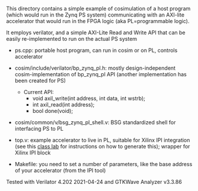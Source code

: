 This directory contains a simple example of cosimulation of a
host program (which would run in the Zynq PS system)
communicating with an AXI-lite accelerator that would run 
in the FPGA logic (aka PL=programmable logic).

It employs verilator, and a simple AXI-Lite Read and Write API
that can be easily re-implemented to run on the actual PS system

- ps.cpp: portable host program, can run in cosim or on PL, controls accelerator

- cosim/include/verilator/bp_zynq_pl.h: mostly design-independent cosim-implementation of bp_zynq_pl API (another implementation has been created for PS)
  - Current API: 
    -   void axil_write(int address, int data, int wstrb);
    -    int axil_read(int address);
    -    bool done(void);

- cosim/common/v/bsg_zynq_pl_shell.v: BSG standardized shell for interfacing PS to PL

- top.v:  example accelerator to live in PL, suitable for Xilinx IPI integration
          (see this [class lab](https://docs.google.com/document/d/1U9XIxLkjbI1vQR5hxjk8SzqqQ3sM2hCMUXfoK3tGwBU/edit#heading=h.4f0hegamev6v)
	  for instructions on how to generate this); wrapper for Xilinx IPI block

- Makefile: you need to set a number of parameters, like the base address of your accelerator (from the IPI tool)

Tested with Verilator 4.202 2021-04-24 and GTKWave Analyzer v3.3.86 
